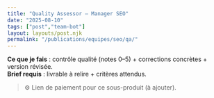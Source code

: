 ```yaml
---
title: "Quality Assessor — Manager SEO"
date: "2025-08-10"
tags: ["post","team-bot"]
layout: layouts/post.njk
permalink: "/publications/equipes/seo/qa/"
---
```

**Ce que je fais** : contrôle qualité (notes 0–5) + corrections concrètes + version révisée.  
**Brief requis** : livrable à relire + critères attendus.

> ⚙️ Lien de paiement pour ce sous-produit (à ajouter).
